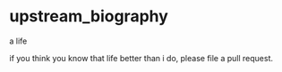 # upstream_biography
a life

if you think you know that life better than i do, please file a pull request.
